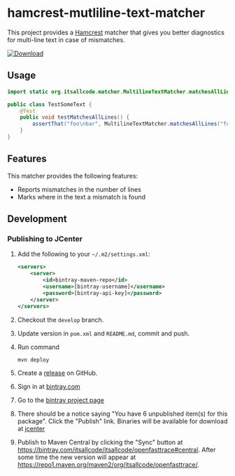 # hamcrest-mutliline-text-matcher

This project provides a [Hamcrest](http://hamcrest.org/) matcher that gives you better diagnostics for multi-line text in case of mismatches.

[![Download](https://api.bintray.com/packages/itsallcode/itsallcode/hamcrest-mutliline-text-matcher/images/download.svg) ](https://bintray.com/itsallcode/itsallcode/hamcrest-mutliline-text-matcher/_latestVersion)

## Usage

```java
import static org.itsallcode.matcher.MultilineTextMatcher.matchesAllLines;

public class TestSomeText {
	@Test
	public void testMatchesAllLines() {
		assertThat("foo\nbar", MultilineTextMatcher.matchesAllLines("foo", "bar"));
	}
}
```

## Features

This matcher provides the following features:

* Reports mismatches in the number of lines
* Marks where in the text a mismatch is found

## Development

### Publishing to JCenter

1. Add the following to your `~/.m2/settings.xml`:

    ```xml
    <servers>
        <server>
            <id>bintray-maven-repo</id>
            <username>[bintray-username]</username>
            <password>[bintray-api-key]</password>
        </server>
    </servers>
    ```

1. Checkout the `develop` branch.
1. Update version in `pom.xml` and `README.md`, commit and push.
1. Run command

    ```bash
    mvn deploy
    ```

1. Create a [release](https://github.com/itsallcode/openfasttrace/releases) on GitHub.
1. Sign in at [bintray.com](https://bintray.com)
1. Go to the [bintray project page](https://bintray.com/itsallcode/itsallcode/openfasttrace)
1. There should be a notice saying "You have 6 unpublished item(s) for this package". Click the "Publish" link. Binaries will be available for download at [jcenter](https://jcenter.bintray.com/org/itsallcode/openfasttrace/)
1. Publish to Maven Central by clicking the "Sync" button at https://bintray.com/itsallcode/itsallcode/openfasttrace#central. After some time the new version will appear at https://repo1.maven.org/maven2/org/itsallcode/openfasttrace/.

